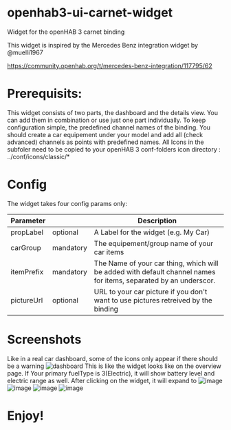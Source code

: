 # openhab3-ui-carnet-widget
Widget for the openHAB 3 carnet binding

This widget is inspired by the Mercedes Benz integration widget by @muelli1967

https://community.openhab.org/t/mercedes-benz-integration/117795/62

# Prerequisits:
This widget consists of two parts, the dashboard and the details view. You can add them in combination or use just one part individually.
To keep configuration simple, the predefined channel names of the binding. You should create a car equipement under your model and add all (check advanced) channels as points with predefined names.
All Icons in the subfoler need to be copied to your openHAB 3 conf-folders icon directory : ../conf/icons/classic/*

# Config
The widget takes four config params only:

| Parameter   |           | Description                                          |
|-------------|-----------|-------------------------------------------|
| propLabel   | optional  | A Label for the widget (e.g. My Car)                       |
| carGroup    | mandatory | The equipement/group name of your car items |
| itemPrefix  | mandatory | The Name of your car thing, which will be added with default channel names for items, separated by an underscor. |
| pictureUrl  | optional  | URL to your car picture if you don't want to use pictures retreived by the binding |

# Screenshots
Like in a real car dashboard, some of the icons only appear if there should be a warning
![dashboard](https://user-images.githubusercontent.com/5521736/124281285-de15d380-db49-11eb-9b41-bd8570743769.PNG)
This is like the widget looks like on the overview page. If Your primary fuelType is 3(Electric), it will show battery level and electric range as well.
After clicking on the widget, it will expand to 
![image](https://user-images.githubusercontent.com/5521736/124281402-f7b71b00-db49-11eb-8a3d-c4b435de967c.png)
![image](https://user-images.githubusercontent.com/5521736/124281538-17e6da00-db4a-11eb-9f8e-5a30f8c9b9cf.png)
![image](https://user-images.githubusercontent.com/5521736/124281604-2af9aa00-db4a-11eb-9a37-818e3fe63e2e.png)
![image](https://user-images.githubusercontent.com/5521736/124281701-45cc1e80-db4a-11eb-9a4d-b8d744f81f97.png)






# Enjoy!
